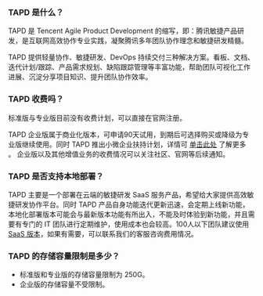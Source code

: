 ### TAPD 是什么？
TAPD 是 Tencent Agile Product Development 的缩写，即：腾讯敏捷产品研发，是互联网高效协作专业实践，凝聚腾讯多年团队协作理念和敏捷研发精髓。

TAPD 提供轻量协作、敏捷研发、DevOps 持续交付三种解决方案。看板、文档、迭代计划/跟踪、产品需求规划、缺陷跟踪管理等丰富功能，帮助团队可视化工作进展、沉淀分享项目知识、提升团队协作效率。
 
### TAPD 收费吗？
标准版与专业版目前没有收费计划，可以直接在官网注册。

TAPD 企业版属于商业化版本，可申请90天试用，到期后可选择购买或降级为专业版继续使用。同时 TAPD 推出小微企业扶持计划，详情可 [单击此处](https://www.tapd.cn/official/ecology) 了解更多 。 企业版以及其他增值业务的收费情况可以关注社区、官网等后续通知。

### TAPD 是否支持本地部署？
TAPD 主要是一个部署在云端的敏捷研发 SaaS 服务产品，希望给大家提供高效敏捷研发协作平台。同时 TAPD 产品自身功能迭代更新迅速，会定期上线新功能，本地化部署版本可能会与最新版本功能有所出入，不能及时体验到新功能，并且需要有专门的 IT 团队进行定期维护，使用成本也会较高。100人以下团队建议使用 [SaaS 版本](https://www.tapd.cn/official/index)，如果有需要，可以联系我们的客服咨询费用情况。

### TAPD 的存储容量限制是多少？
- 标准版和专业版的存储容量限制为 250G。
- 企业版的存储容量不受限制。
 
